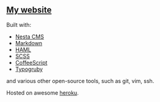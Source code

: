 [My website](http://mishareyzlin.com)
-------------------------------------

Built with:
+ [Nesta CMS](http://nestacms.com)
+ [Markdown](http://daringfireball.net/projects/markdown/)
+ [HAML](http://haml-lang.com/)
+ [SCSS](http://sass-lang.com/)
+ [CoffeeScript](http://jashkenas.github.com/coffee-script/)
+ [Typogruby](http://avdgaag.github.com/typogruby/)

and various other open-source tools, such as git, vim, ssh.

Hosted on awesome [heroku](http://heroku.com).
